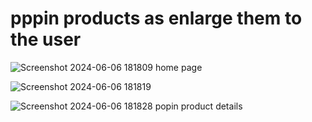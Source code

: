 # pppin products as enlarge them to the user
![Screenshot 2024-06-06 181809](https://github.com/lavkesh89/poppin-product-img/assets/131283151/b6d0456f-2a74-4b38-ac80-069d9a7d66d0)
home page<br>

![Screenshot 2024-06-06 181819](https://github.com/lavkesh89/poppin-product-img/assets/131283151/3496f229-0575-4319-ab08-8fc4c237a8e2)
<br>

![Screenshot 2024-06-06 181828](https://github.com/lavkesh89/poppin-product-img/assets/131283151/97fd7aef-94fd-4f2a-8732-841283dfb289)
popin product details<br>

